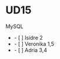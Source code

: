 # UD15
MySQL
<ul>
  <li> - [ ] Isidre 2</li>
  <li> - [ ] Veronika 1,5</li>
  <li> - [ ] Adria 3,4</li>
</ul>
